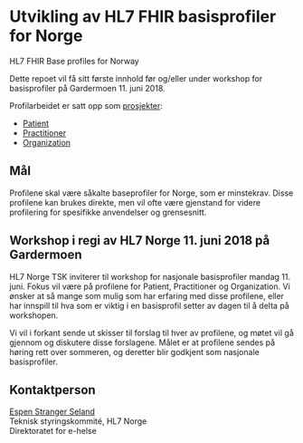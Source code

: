 # Utvikling av HL7 FHIR basisprofiler for Norge
HL7 FHIR Base profiles for Norway

Dette repoet vil få sitt første innhold før og/eller under workshop for basisprofiler på Gardermoen 11. juni 2018. 

Profilarbeidet er satt opp som [prosjekter](https://github.com/HL7Norway/baseprofiles/projects):

- [Patient](https://github.com/HL7Norway/baseprofiles/projects/1)
- [Practitioner](https://github.com/HL7Norway/baseprofiles/projects/3)
- [Organization](https://github.com/HL7Norway/baseprofiles/projects/2)

## Mål

Profilene skal være såkalte baseprofiler for Norge, som er minstekrav. Disse profilene kan brukes direkte, men vil ofte være gjenstand for videre profilering for spesifikke anvendelser og grensesnitt. 

## Workshop i regi av HL7 Norge 11. juni 2018 på Gardermoen

HL7 Norge TSK inviterer til workshop for nasjonale basisprofiler mandag 11. juni. Fokus vil være på profilene for Patient, Practitioner og Organization. Vi ønsker at så mange som mulig som har erfaring med disse profilene, eller har innspill til hva som er viktig i en basisprofil setter av dagen til å delta på workshopen.

Vi vil i forkant sende ut skisser til forslag til hver av profilene, og møtet vil gå gjennom og diskutere disse forslagene. Målet er at profilene sendes på høring rett over sommeren, og deretter blir godkjent som nasjonale basisprofiler.

## Kontaktperson

[Espen Stranger Seland](mailto:Espen.Stranger.Seland@ehelse.no)
<br/>Teknisk styringskommité, HL7 Norge
<br/>Direktoratet for e-helse

